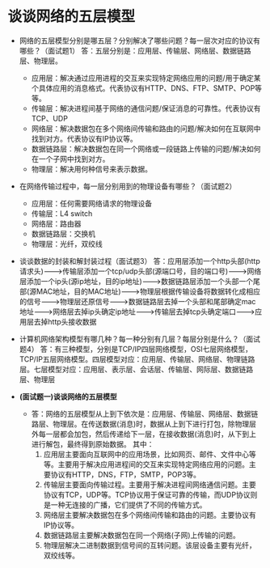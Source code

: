# 谈谈网络的五层模型
*  网络的五层模型分别是哪五层？分别解决了哪些问题？每一层次对应的协议有哪些？（面试题1）
    答：五层分别是：应用层、传输层、网络层、数据链路层、物理层。
    * 应用层：解决通过应用进程的交互来实现特定网络应用的问题/用于确定某个具体应用的消息格式。代表协议有HTTP、DNS、FTP、SMTP、POP等等。
    * 传输层：解决进程间基于网络的通信问题/保证消息的可靠性。代表协议有TCP、UDP
    * 网络层：解决数据包在多个网络间传输和路由的问题/解决如何在互联网中找到对方。代表协议有IP协议等。
    * 数据链路层：解决数据包在同一个网络或一段链路上传输的问题/解决如何在一个子网中找到对方。
    * 物理层：解决用何种信号来表示数据。

* 在网络传输过程中，每一层分别用到的物理设备有哪些？（面试题2）
    * 应用层：任何需要网络请求的物理设备
    * 传输层：L4 switch
    * 网络层：路由器
    * 数据链路层：交换机
    * 物理层：光纤，双绞线

* 谈谈数据的封装和解封装过程（面试题3）
    答：应用层添加一个http头部(http请求头)--->传输层添加一个tcp/udp头部(源端口号，目的端口号)--->网络层添加一个ip头(源ip地址，目的ip地址)--->数据链路层添加一个头部一个尾部(源MAC地址，目的MAC地址)--->物理层根据传输设备将数据转化成相应的信号--->物理层还原信号--->数据链路层去掉一个头部和尾部确定mac地址--->网络层去掉ip头确定ip地址--->传输层去掉tcp头确定端口--->应用层去掉http头接收数据

* 计算机网络架构模型有哪几种？每一种分别有几层？每层分别是什么？（面试题4）
    答：有三种模型，分别是TCP/IP四层网络模型，OSI七层网络模型，TCP/IP五层网络模型。四层模型对应：应用层、传输层、网络层、物理链路层。七层模型对应：应用层、表示层、会话层、传输层、网际层、数据链路层、物理层

* **(面试题一)谈谈网络的五层模型**
    * 答：网络的五层模型从上到下依次是：应用层、传输层、网络层、数据链路层、物理层。在传送数据(消息)时，数据从上到下进行打包，除物理层外每一层都会加包，然后传递给下一层，在接收数据(消息)时，从下到上进行解包，最终得到原始数据。
        其中：
        1. 应用层主要面向互联网中的应用场景，比如网页、邮件、文件中心等等。主要用于解决应用进程间的交互来实现特定网络应用的问题。主要协议有HTTP，DNS，FTP，SMTP，POP3等。
        2. 传输层主要面向传输过程。主要用于解决进程间网络通信问题。主要协议有TCP，UDP等。TCP协议用于保证可靠的传输，而UDP协议则是一种无连接的广播，它们提供了不同的传输方式。
        3. 网络层主要解决数据包在多个网络间传输和路由的问题。主要协议有IP协议等。
        4. 数据链路层主要解决数据包在同一个网络(子网)上传输的问题。
        5. 物理层解决二进制数据到信号间的互转问题。该层设备主要有光纤，双绞线等。
    
        
